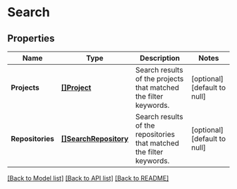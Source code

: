 # Search

## Properties
Name | Type | Description | Notes
------------ | ------------- | ------------- | -------------
**Projects** | [**[]Project**](Project.md) | Search results of the projects that matched the filter keywords. | [optional] [default to null]
**Repositories** | [**[]SearchRepository**](SearchRepository.md) | Search results of the repositories that matched the filter keywords. | [optional] [default to null]

[[Back to Model list]](../README.md#documentation-for-models) [[Back to API list]](../README.md#documentation-for-api-endpoints) [[Back to README]](../README.md)


